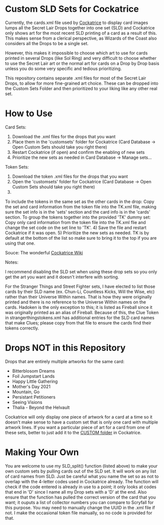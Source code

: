 # Custom SLD Sets for Cockatrice
Currently, the cards.xml file used by [Cockatrice](https://github.com/Cockatrice/) to display card images lumps all the Secret Lair Drops together into one set (SLD) and Cockatrice only shows art for the most recent SLD printing of a card as a result of this. This makes sense from a clerical perspective, as Wizards of the Coast also considers all the Drops to be a single set.

However, this makes it impossible to choose which art to use for cards printed in several Drops (like Sol Ring) and very difficult to choose whether to use the Secret Lair art or the normal art for cards on a Drop by Drop basis unless you do some very specific and tedious prioritizing.

This repository contains separate .xml files for most of the Secret Lair Drops, to allow for more fine-grained art choice. These can be dropped into the Custom Sets Folder and then prioritized to your liking like any other real set. 

# How to Use
Card Sets:

1) Download the .xml files for the drops that you want
2) Place them in the 'customsets' folder for Cockatrice (Card Database -> Open Custom Sets should take you right there)
3) Restart Cockatrice (if open) and confirm the enabling of new sets
4) Prioritize the new sets as needed in Card Database -> Manage sets...

Token Sets:

1) Download the token .xml files for the drops that you want
2) Open the 'customsets' folder for Cockatrice (Card Database -> Open Custom Sets should take you right there)
3) 
To include the tokens in the same set as the other cards in the drop:
   Copy the set and card information from the token file into the TK.xml file, making sure the set info is in the 'sets' section and the card info is in the 'cards' section.
To group the tokens together into the provided 'TK' dummy set:
    Copy only card information from the token file into the TK.xml flie and change the set code on the set line to 'TK'. 
4) Save the file and restart Cockatrice if it was open.
5) Prioritize the new sets as needed. TK is by default at the bottom of the list so make sure to bring it to the top if you are using that one.

Souce: The wonderful [Cockatrice Wiki](https://github.com/Cockatrice/Cockatrice/wiki/Custom-Cards-&-Sets)

Notes:

I recommend disabling the SLD set when using these drop sets so you only get the art you want and it doesn't interfere with sorting.

For the Stranger Things and Street Fighter sets, I have elected to list those cards by their SLD name (ex. Chun-Li, Countless Kicks, Will the Wise, etc) rather than their Universe Within names. That is how they were originally printed and there is no reference to the Universe Within names on the cards. Hadoken is the only exception to this; it is listed as Fireball since it was originally printed as an alias of Fireball. Because of this, the Clue Token in strangerthingstokens.xml has additional entries for the SLD card names that make Clues; please copy from that file to ensure the cards find their tokens correctly.

# Drops NOT in this Repository
Drops that are entirely multiple artworks for the same card:
* Bitterblosom Dreams
* Foil Jumpstart Lands
* Happy Little Gathering
* Mother's Day 2021
* Mountain, Go
* Persistant Petitioners
* Seeing Visions
* Thalia - Beyond the Helvault

Cockatrice will only display one piece of artwork for a card at a time so it doesn't make sense to have a custom set that is only one card with multiple artwork lines. If you want a particular piece of art for a card from one of these sets, better to just add it to the [CUSTOM folder](https://github.com/Cockatrice/Cockatrice/wiki/Custom-Cards-&-Sets) in Cockatrice.

# Making Your Own

You are welcome to use my SLD_split() function (listed above) to make your own custom sets by pulling cards out of the SLD set. It will work on any list of card names from SLD. Just be careful what you name the set so as not to overlap with the 4-letter codes used in Cockatrice already. The function will check if the code entered is already in use to a point; it only looks at codes that end in 'D' since I name all my Drop sets with a 'D' at the end. Also ensure that the function has pulled the correct version of the card that you want; it ouputs a list of collector numbers you can compare to Scryfall for this purpose. You may need to manually change the UUID in the .xml file if not. I make the occasional token file manually, so no code is provided for that.
